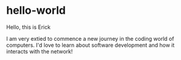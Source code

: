 # hello-world

Hello, this is Erick 

I am very extied to commence a new journey in the coding world of computers.
I'd love to learn about software development and how it interacts with the network!

